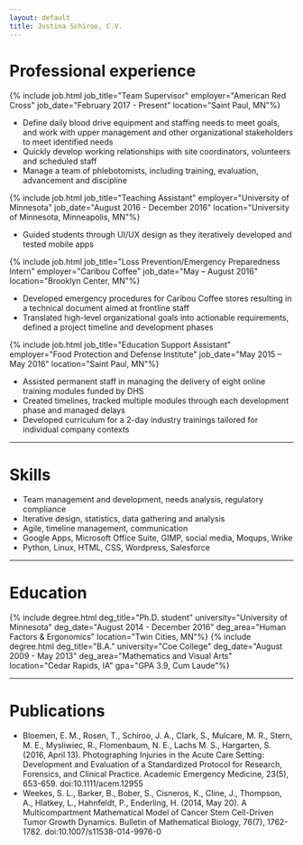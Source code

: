 ```yaml
---
layout: default
title: Justina Schiroo, C.V.
---
```


# Professional experience #
{% include job.html job_title="Team Supervisor"
                    employer="American Red Cross"
                    job_date="February 2017 - Present"
                    location="Saint Paul, MN"%}
 - Define daily blood drive equipment and staffing needs to meet goals, and work with upper management and other organizational stakeholders to meet identified needs
- Quickly develop working relationships with site coordinators, volunteers and scheduled staff
- Manage a team of phlebotomists, including training, evaluation, advancement and discipline

{% include job.html job_title="Teaching Assistant"
                    employer="University of Minnesota"
                    job_date="August 2016 - December 2016"
                    location="University of Minnesota, Minneapolis, MN"%}
 - Guided students through UI/UX design as they iteratively developed and tested mobile apps

{% include job.html job_title="Loss Prevention/Emergency Preparedness Intern"
                    employer="Caribou Coffee"
                    job_date="May – August 2016"
                    location="Brooklyn Center, MN"%}
- Developed emergency procedures for Caribou Coffee stores resulting in a technical document aimed at frontline staff
- Translated high-level organizational goals into actionable requirements, defined a project timeline and development phases

{% include job.html job_title="Education Support Assistant"
                    employer="Food Protection and Defense Institute"
                    job_date="May 2015 – May 2016"
                    location="Saint Paul, MN"%}
- Assisted permanent staff in managing the delivery of eight online training modules funded by DHS
- Created timelines, tracked multiple modules through each development phase and managed delays
- Developed curriculum for a 2-day industry trainings tailored for individual company contexts

---------------------------

# Skills #

- Team management and development, needs analysis, regulatory compliance
- Iterative design, statistics, data gathering and analysis
- Agile, timeline management, communication
- Google Apps, Microsoft Office Suite, GIMP, social media, Moqups, Wrike
- Python, Linux, HTML, CSS, Wordpress, Salesforce

---------------------------

# Education #
{% include degree.html deg_title="Ph.D. student"
                       university="University of Minnesota"
                       deg_date="August 2014 - December 2016"
                       deg_area="Human Factors & Ergonomics"
                       location="Twin Cities, MN"%}
{% include degree.html deg_title="B.A."
                       university="Coe College"
                       deg_date="August 2009 - May 2013"
                       deg_area="Mathematics and Visual Arts"
                       location="Cedar Rapids, IA"
                       gpa="GPA 3.9, Cum Laude"%}

---------------------------

# Publications #

- Bloemen, E. M., Rosen, T., Schiroo, J. A., Clark, S., Mulcare, M. R., Stern, M. E., Mysliwiec, R., Flomenbaum, N. E., Lachs M. S., Hargarten, S. (2016, April 13). Photographing Injuries in the Acute Care Setting: Development and Evaluation of a Standardized Protocol for Research, Forensics, and Clinical Practice. Academic Emergency Medicine, 23(5), 653-659. doi:10.1111/acem.12955
- Weekes, S. L., Barker, B., Bober, S., Cisneros, K., Cline, J., Thompson, A., Hlatkey, L., Hahnfeldt, P., Enderling, H. (2014, May 20). A Multicompartment Mathematical Model of Cancer Stem Cell-Driven Tumor Growth Dynamics. Bulletin of Mathematical Biology, 76(7), 1762-1782. doi:10.1007/s11538-014-9976-0
